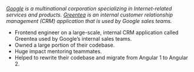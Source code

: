 _[Google][google-url] is a multinational corporation specializing in Internet-related services and products. [Greentea][greentea-url] is an internal customer relationship management (CRM) application that is used by Google sales teams._

-   Frontend engineer on a large-scale, internal CRM application called Greentea used by Google’s internal sales teams.
-   Owned a large portion of their codebase.
-   Huge impact mentoring teammates.
-   Helped to rewrite their codebase and migrate from Angular 1 to Angular 2.

[google-url]: https://google.com/about
[greentea-url]: http://angularjs.blogspot.com/2015/11/how-google-uses-angular-2-with-dart.html
